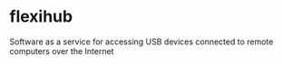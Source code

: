 # flexihub
Software as a service for accessing USB devices connected to remote computers over the Internet
